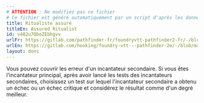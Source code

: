 ```yaml
---
# ATTENTION : Ne modifiez pas ce fichier
# Ce fichier est généré automatiquement par un script d'après les données du module Foundry VTT officiel et de sa traduction
title: Ritualiste assuré
titleEn: Assured Ritualist
id: v482u7QboZEbhgvv
urlFr: https://gitlab.com/pathfinder-fr/foundryvtt-pathfinder2-fr/-/blob/master/data/feats/v482u7QboZEbhgvv.htm
urlEn: https://gitlab.com/hooking/foundry-vtt---pathfinder-2e/-/blob/master/packs/data/feats.db/assured-ritualist.json
layout: dons
---
```

Vous pouvez couvrir les erreur d'un incantateur secondaire. Si vous êtes l'incantateur principal, après avoir lancé les tests des incantateurs secondaires, choisissez un test sur lequel l'incantateur secondaire a obtenu un échec ou un échec critique et considérez le résultat comme d'un degré meilleur.

